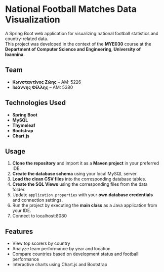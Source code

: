 # National Football Matches Data Visualization

A Spring Boot web application for visualizing national football statistics and country-related data.  
This project was developed in the context of the **MYE030** course at the  
**Department of Computer Science and Engineering, University of Ioannina**.


## Team

- **Κωνσταντίνος Ζώης** – ΑΜ: 5226  
- **Ιωάννης Φίλλης** – ΑΜ: 5380


## Technologies Used

- **Spring Boot**
- **MySQL**
- **Thymeleaf**
- **Bootstrap**
- **Chart.js**


## Usage

1. **Clone the repository** and import it as a **Maven project** in your preferred IDE.
2. **Create the database schema** using your local MySQL server.
3. **Load the clean CSV files** into the corresponding database tables.
4. **Create the SQL Views** using the corresponding files from the data folder.
5. Update `application.properties` with your **own database credentials** and connection settings.
6. Run the project by executing the **main class** as a Java application from your IDE.
7. Connect to localhost:8080



## Features

- View top scorers by country
- Analyze team performance by year and location
- Compare countries based on development status and football performance
- Interactive charts using Chart.js and Bootstrap


